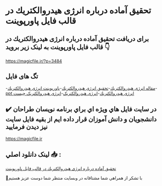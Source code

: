 # تحقیق آماده درباره انرژی هیدروالكتریك در قالب فایل پاورپوینت

## برای دریافت تحقیق آماده درباره انرژی هیدروالكتریك در قالب فایل پاورپوینت به لینک زیر بروید 👇

https://magicfile.ir/?p=3484

## تگ های فایل

-[مقاله انرژی هیدروالكتریك](https://magicfile.ir/product/%d8%aa%d8%ad%d9%82%db%8c%d9%82-%d8%a2%d9%85%d8%a7%d8%af%d9%87-%d8%af%d8%b1%d8%a8%d8%a7%d8%b1%d9%87-%d8%a7%d9%86%d8%b1%da%98%db%8c-%d9%87%db%8c%d8%af%d8%b1%d9%88%d8%a7%d9%84%d9%83%d8%aa%d8%b1%db%8c%d9%83-%d8%af%d8%b1-%d9%be%d8%a7%d9%88%d8%b1%d9%be%d9%88%db%8c%d9%86%d8%aa/)-[تحقیق انرژی هیدروالكتریك](https://magicfile.ir/product/%d8%aa%d8%ad%d9%82%db%8c%d9%82-%d8%a2%d9%85%d8%a7%d8%af%d9%87-%d8%af%d8%b1%d8%a8%d8%a7%d8%b1%d9%87-%d8%a7%d9%86%d8%b1%da%98%db%8c-%d9%87%db%8c%d8%af%d8%b1%d9%88%d8%a7%d9%84%d9%83%d8%aa%d8%b1%db%8c%d9%83-%d8%af%d8%b1-%d9%be%d8%a7%d9%88%d8%b1%d9%be%d9%88%db%8c%d9%86%d8%aa/)-[پاورپوینت انرژی هیدروالكتریك](https://magicfile.ir/product/%d8%aa%d8%ad%d9%82%db%8c%d9%82-%d8%a2%d9%85%d8%a7%d8%af%d9%87-%d8%af%d8%b1%d8%a8%d8%a7%d8%b1%d9%87-%d8%a7%d9%86%d8%b1%da%98%db%8c-%d9%87%db%8c%d8%af%d8%b1%d9%88%d8%a7%d9%84%d9%83%d8%aa%d8%b1%db%8c%d9%83-%d8%af%d8%b1-%d9%be%d8%a7%d9%88%d8%b1%d9%be%d9%88%db%8c%d9%86%d8%aa/)-[ppt انرژی هیدروالكتریك](https://magicfile.ir/product/%d8%aa%d8%ad%d9%82%db%8c%d9%82-%d8%a2%d9%85%d8%a7%d8%af%d9%87-%d8%af%d8%b1%d8%a8%d8%a7%d8%b1%d9%87-%d8%a7%d9%86%d8%b1%da%98%db%8c-%d9%87%db%8c%d8%af%d8%b1%d9%88%d8%a7%d9%84%d9%83%d8%aa%d8%b1%db%8c%d9%83-%d8%af%d8%b1-%d9%be%d8%a7%d9%88%d8%b1%d9%be%d9%88%db%8c%d9%86%d8%aa/)-[انرژی هیدروالکتریک](https://magicfile.ir/product/%d8%aa%d8%ad%d9%82%db%8c%d9%82-%d8%a2%d9%85%d8%a7%d8%af%d9%87-%d8%af%d8%b1%d8%a8%d8%a7%d8%b1%d9%87-%d8%a7%d9%86%d8%b1%da%98%db%8c-%d9%87%db%8c%d8%af%d8%b1%d9%88%d8%a7%d9%84%d9%83%d8%aa%d8%b1%db%8c%d9%83-%d8%af%d8%b1-%d9%be%d8%a7%d9%88%d8%b1%d9%be%d9%88%db%8c%d9%86%d8%aa/)-[انرژی هیدروالکتریک چیست](https://magicfile.ir/product/%d8%aa%d8%ad%d9%82%db%8c%d9%82-%d8%a2%d9%85%d8%a7%d8%af%d9%87-%d8%af%d8%b1%d8%a8%d8%a7%d8%b1%d9%87-%d8%a7%d9%86%d8%b1%da%98%db%8c-%d9%87%db%8c%d8%af%d8%b1%d9%88%d8%a7%d9%84%d9%83%d8%aa%d8%b1%db%8c%d9%83-%d8%af%d8%b1-%d9%be%d8%a7%d9%88%d8%b1%d9%be%d9%88%db%8c%d9%86%d8%aa/)

## ✔️ در سايت فايل هاي ويژه اي براي برنامه نويسان طراحان دانشجويان و دانش آموزان قرار داده ايم از بقيه فايل سايت نيز ديدن فرماييد

https://magicfile.ir


## لينک دانلود اصلي 📥 :

[تحقیق آماده درباره انرژی هیدروالكتریك در قالب فایل پاورپوینت](https://magicfile.ir/product/%d8%aa%d8%ad%d9%82%db%8c%d9%82-%d8%a2%d9%85%d8%a7%d8%af%d9%87-%d8%af%d8%b1%d8%a8%d8%a7%d8%b1%d9%87-%d8%a7%d9%86%d8%b1%da%98%db%8c-%d9%87%db%8c%d8%af%d8%b1%d9%88%d8%a7%d9%84%d9%83%d8%aa%d8%b1%db%8c%d9%83-%d8%af%d8%b1-%d9%be%d8%a7%d9%88%d8%b1%d9%be%d9%88%db%8c%d9%86%d8%aa/) 


🙏با تشکر از همراهي شما مشتاقانه در وبسایت منتظر شما دوست عزیز هستیم

